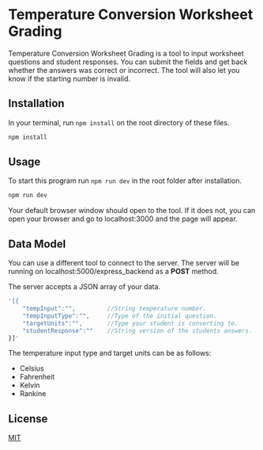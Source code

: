 # Temperature Conversion Worksheet Grading

Temperature Conversion Worksheet Grading is a tool to input worksheet questions and student responses.  You can submit the fields and get back whether the answers was correct or incorrect.  The tool will also let you know if the starting number is invalid.

## Installation

In your terminal, run `npm install` on the root directory of these files.

```bash
npm install
```

## Usage

To start this program run `npm run dev` in the root folder after installation.

```bash
npm run dev
```

Your default browser window should open to the tool.  If it does not, you can open your browser and go to localhost:3000 and the page will appear.

## Data Model

You can use a different tool to connect to the server.   The server will be running on localhost:5000/express_backend as a **POST** method.

The server accepts a JSON array of your data.


```javascript
'[{
    "tempInput":"",         //String temperature number.
    "tempInputType":"",     //Type of the initial question.
    "targetUnits":"",       //Type your student is converting to.
    "studentResponse":""    //String version of the students answers.
}]'
```

The temperature input type and target units can be as follows:
- Celsius
- Fahrenheit
- Kelvin
- Rankine

## License
[MIT](https://choosealicense.com/licenses/mit/)